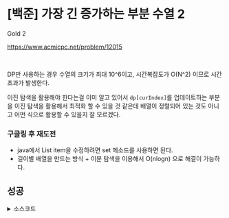 # [백준] 가장 긴 증가하는 부분 수열 2

Gold 2

https://www.acmicpc.net/problem/12015

<br>

DP만 사용하는 경우 수열의 크기가 최대 10^6이고, 시간복잡도가 O(N^2) 이므로 시간초과가 발생한다.

이진 탐색을 활용해야 한다는걸 이미 알고 있어서 `dp[curIndex]`를 업데이트하는 부분을 이진 탐색을 활용해서 최적화 할 수 있을 것 같은데 배열이 정렬되어 있는 것도 아니고 어떤 식으로 활용할 수 있을지 잘 모르겠다.

### 구글링 후 재도전

* java에서 List item을 수정하려면 set 메소드를 사용하면 된다.
* 길이별 배열을 만드는 방식 + 이분 탐색을 이용해서 O(nlogn) 으로 해결이 가능하다.

## 성공

<details><summary>소스코드</summary>

```java
import java.io.*;
import java.util.*;

public class Main {

    int N;
    List<Integer> LIS;
    int[] arr;

    void solution() throws Exception {
        BufferedReader br = new BufferedReader(new InputStreamReader(System.in));
        BufferedWriter bw = new BufferedWriter(new OutputStreamWriter(System.out));

        N = Integer.parseInt(br.readLine());
        arr = Arrays.stream(br.readLine().split(" ")).mapToInt(Integer::parseInt).toArray();

        LIS = new ArrayList<>();
        LIS.add(arr[0]);
        for (int curIndex = 1; curIndex < arr.length; curIndex++) {
            if (LIS.get(LIS.size() - 1) < arr[curIndex]) {
                LIS.add(arr[curIndex]);
            } else {
                int start = 0, end = LIS.size() - 1;
                while (start < end) {
                    int mid = (start + end) / 2;
                    if (arr[curIndex] > LIS.get(mid)) start = mid + 1;
                    else end = mid;
                }
                LIS.set(end, arr[curIndex]);
            }
        }

        bw.write(Integer.toString(LIS.size()) + '\n');

        br.close();
        bw.close();
    }

    public static void main(String[] args) throws Exception {
        new Main().solution();
    }
}
```

</details>

